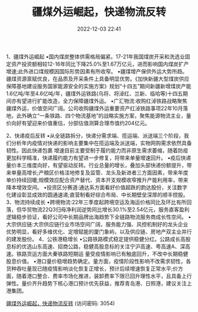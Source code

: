 ﻿---
title: 疆煤外运崛起，快递物流反转
date: 2022-12-03 22:41
tags:
- 交运物流行业
updated: 1970-01-01 08:00:00
---

1、疆煤外运崛起
•国内煤炭整体供需格局偏紧。17-21年我国煤炭开采和洗选业固定资产投资额相较12-16年同比下降25.0%至1.67万亿元，进而影响国内煤炭扩产增速;此外进口煤规模因国际形势因素有所收窄。
•疆煤增产保供外运大势所趋。疆煤资源禀赋优良，在品质及开采条件上具备明显优势。《加快新疆大型煤炭供应保障基地建设服务国家能源安全的实施方案》规划“十四五”期间新疆新增煤炭产能1.6亿吨/年至4.6亿吨/年，疆煤外运铁路(乌将、将淖红、兰新、临哈等)十四五期间亦有望进行扩能改造，全力保障疆煤外运。
•广汇物流:收购红淖铁路战略聚焦疆煤外运，价值空间广阔。公司收购疆煤外运重要资产红淖铁路事项22年10月落地，此外确立“一条铁路、四个物流基地”的战略实施方案，聚焦能源物流主业，量价向好有望迎来价值重估，分部估值测算合理市值约204亿元。
<!-- more -->
2、快递疫后反转
•从全链路拆分，快递分需求端、揽运端、派送端三个阶段，我们分析年内疫情对快递的影响主要集中在揽运端及派送端，实物网购需求依然具备韧性。因此快递包裹
增速目前主要受制于履约能力而非原生需求萎缩，随着防疫更加科学精准，快递履约能力有望进一步修复，将带来单量增速回升。
•疫后快递量价本三维度向好，有望驱动反转。行业总量的增长，叠加头部快递份额提升，带来单量高增长;产粮区价格洼地修复及监管、龙头及新进者三方面因素，带来年度单价持续回暖;规模效应配合资产替代、资本开支规模收窄推升产能利用率，带来降本增效空间。
•投资区分赛道:通达系方面看好价值超跌的韵达股份，关注数字化建设彰显成效的圆通速递;直营制看好综合布局、中长期壁垒深厚的顺丰控股。
3、物流持续成长
•跨境物流:22年三季度起跨境空运及海运价格同比及环比有所回落，但华贸物流22Q3归母净利润逆势同比增长30.1%至2.54亿元，服务直客盈利逻辑稳步验证，看好公司中长期品牌出海趋势下全链路物流服务商成长性空间。
•大宗供应链:大宗供应链行业市场空间广阔，服务能力强、风控机制好的龙头企业优势明显，看好多维优化、定增赋能的厦门象屿，以及供应链、房地产双主业并行的建发股份。
4、公铁港稳增长
•公路铁路模式稳定提供稳健分红。公路成长高股息标的优选山东高速、招商公路，稳健高股息标的关注宁沪高速、粤高速A、深高速。铁路货运方面大秦铁路短期运
量受疫情影响已有触底回升，不改中长期稳健股息价值。
•港口量价稳增趋势确定。量方面，疫情阶段性影响不改需求韧性，各货种吞吐量现已随疫情影响淡化恢复正增长，预计后续增速恢复正常水平;价方面，随着港口整合、费率市场化推进，装卸费率下限已回升理性水平，且具备上行弹性。量价齐升趋势下核心港口预计优先获益，推荐青岛港、日照港，建议关注上港集团。

[疆煤外运崛起，快递物流反转](https://url12.ctfile.com/f/3948612-739736943-ff2a8d?p=3054)
(访问密码: 3054)

